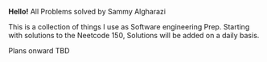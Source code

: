 **Hello!** 
All Problems solved by Sammy Algharazi

This is a collection of things I use as Software engineering Prep. 
Starting with solutions to the Neetcode 150, Solutions will be added on a daily basis. 

Plans onward TBD
